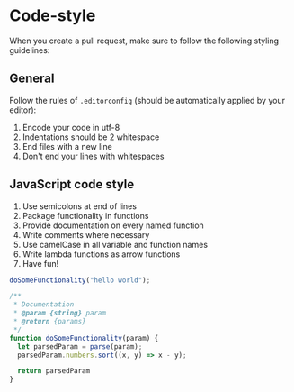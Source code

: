 # Code-style

When you create a pull request, make sure to follow the following styling guidelines:

## General

Follow the rules of `.editorconfig` (should be automatically applied by your editor):
1. Encode your code in utf-8
2. Indentations should be 2 whitespace
3. End files with a new line
4. Don't end your lines with whitespaces

## JavaScript code style

1. Use semicolons at end of lines
2. Package functionality in functions
3. Provide documentation on every named function
4. Write comments where necessary
5. Use camelCase in all variable and function names
6. Write lambda functions as arrow functions
7. Have fun!

```js
doSomeFunctionality("hello world");

/**
 * Documentation
 * @param {string} param
 * @return {params}
 */
function doSomeFunctionality(param) {
  let parsedParam = parse(param);
  parsedParam.numbers.sort((x, y) => x - y);

  return parsedParam
}
```
